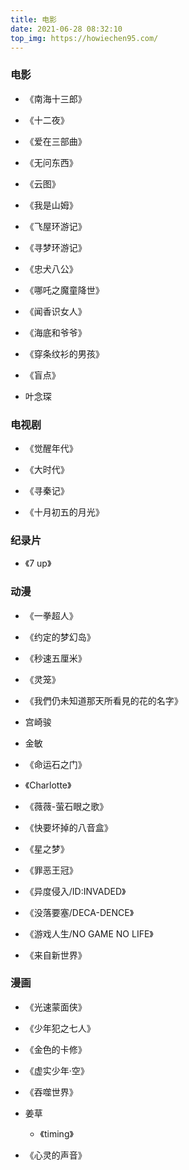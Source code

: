 ```yaml
---
title: 电影
date: 2021-06-28 08:32:10
top_img: https://howiechen95.com/
---
```


### 电影

- 《南海十三郎》    

- 《十二夜》

- 《爱在三部曲》

- 《无问东西》

- 《云图》

- 《我是山姆》

- 《飞屋环游记》

- 《寻梦环游记》

- 《忠犬八公》

- 《哪吒之魔童降世》

- 《闻香识女人》

- 《海底和爷爷》

- 《穿条纹衫的男孩》

- 《盲点》

- 叶念琛

### 电视剧

- 《觉醒年代》

- 《大时代》

- 《寻秦记》

- 《十月初五的月光》


### 纪录片

- 《7 up》


### 动漫

- 《一拳超人》

- 《约定的梦幻岛》

- 《秒速五厘米》

- 《灵笼》

- 《我們仍未知道那天所看見的花的名字》

- 宫崎骏

- 金敏

- 《命运石之门》

- 《Charlotte》
  
- 《薇薇-萤石眼之歌》

- 《快要坏掉的八音盒》

- 《星之梦》

- 《罪恶王冠》

- 《异度侵入/ID:INVADED》

- 《没落要塞/DECA-DENCE》

- 《游戏人生/NO GAME NO LIFE》

- 《来自新世界》

### 漫画

- 《光速蒙面侠》

- 《少年犯之七人》

- 《金色的卡修》

- 《虚实少年·空》

- 《吞噬世界》

-  姜草
    - 《timing》
- 《心灵的声音》    